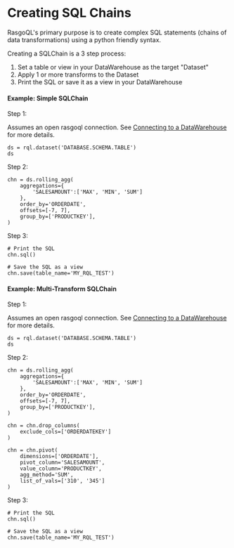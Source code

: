 # Creating SQL Chains

RasgoQL's primary purpose is to create complex SQL statements (chains of data transformations) using a python friendly syntax.

Creating a SQLChain is a 3 step process:

1. Set a table or view in your DataWarehouse as the target "Dataset"
2. Apply 1 or more transforms to the Dataset
3. Print the SQL or save it as a view in your DataWarehouse

#### Example: Simple SQLChain

Step 1:

Assumes an open rasgoql connection. See [Connecting to a DataWarehouse](connecting-to-a-datawarehouse.md) for more details.

```
ds = rql.dataset('DATABASE.SCHEMA.TABLE')
ds
```

Step 2:

```
chn = ds.rolling_agg(
    aggregations={
        'SALESAMOUNT':['MAX', 'MIN', 'SUM']
    },
    order_by='ORDERDATE',
    offsets=[-7, 7],
    group_by=['PRODUCTKEY'],
)
```

Step 3:

```
# Print the SQL
chn.sql()

# Save the SQL as a view
chn.save(table_name='MY_RQL_TEST')
```



#### Example: Multi-Transform SQLChain

Step 1:

Assumes an open rasgoql connection. See [Connecting to a DataWarehouse](connecting-to-a-datawarehouse.md) for more details.

```
ds = rql.dataset('DATABASE.SCHEMA.TABLE')
ds
```

Step 2:

```
chn = ds.rolling_agg(
    aggregations={
        'SALESAMOUNT':['MAX', 'MIN', 'SUM']
    },
    order_by='ORDERDATE',
    offsets=[-7, 7],
    group_by=['PRODUCTKEY'],
)

chn = chn.drop_columns(
    exclude_cols=['ORDERDATEKEY']
)

chn = chn.pivot(
    dimensions=['ORDERDATE'],
    pivot_column='SALESAMOUNT',
    value_column='PRODUCTKEY',
    agg_method='SUM',
    list_of_vals=['310', '345']
)
```

Step 3:

```
# Print the SQL
chn.sql()

# Save the SQL as a view
chn.save(table_name='MY_RQL_TEST')
```
